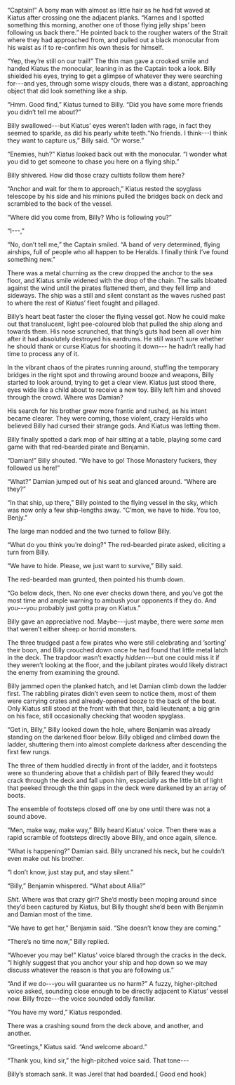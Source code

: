 “Captain!” A bony man with almost as little hair as he had fat waved at Kiatus after crossing one the adjacent planks. “Karnes and I spotted something this morning, another one of those flying jelly ships’ been following us back there.” He pointed back to the rougher waters of the Strait where they had approached from, and pulled out a black monocular from his waist as if to re-confirm his own thesis for himself.

“Yep, they’re still on our trail!” The thin man gave a crooked smile and handed Kiatus the monocular, leaning in as the Captain took a look. Billy shielded his eyes, trying to get a glimpse of whatever they were searching for---and yes, through some wispy clouds, there was a distant, approaching object that did look something like a ship.

“Hmm. Good find,” Kiatus turned to Billy. “Did you have some more friends you didn’t tell me about?”

Billy swallowed---but Kiatus’ eyes weren’t laden with rage, in fact they seemed to sparkle, as did his pearly white teeth.“No friends. I think---I think they want to capture us,” Billy said. “Or worse.”

“Enemies, huh?” Kiatus looked back out with the monocular. “I wonder what you did to get someone to chase you here on a flying ship.”

Billy shivered. How did those crazy cultists follow them here? 

“Anchor and wait for them to approach,” Kiatus rested the spyglass telescope by his side and his minions pulled the bridges back on deck and scrambled to the back of the vessel.

“Where did you come from, Billy? Who is following you?”

“I---,”

“No, don’t tell me,” the Captain smiled. “A band of very determined, flying airships, full of people who all happen to be Heralds. I finally think I’ve found something new.”

There was a metal churning as the crew dropped the anchor to the sea floor, and Kiatus smile widened with the drop of the chain. The sails bloated against the wind until the pirates flattened them, and they fell limp and sideways. The ship was a still and silent constant as the waves rushed past to where the rest of Kiatus’ fleet fought and pillaged.

Billy’s heart beat faster the closer the flying vessel got. Now he could make out that translucent, light pee-coloured blob that pulled the ship along and towards them. His nose scrunched, that thing’s guts had been all over him after it had absolutely destroyed his eardrums. He still wasn’t sure whether he should thank or curse Kiatus for shooting it down--- he hadn’t really had time to process any of it.

In the vibrant chaos of the pirates running around, stuffing the temporary bridges in the right spot and throwing around booze and weapons, Billy started to look around, trying to get a clear view. Kiatus just stood there, eyes wide like a child about to receive a new toy. Billy left him and shoved through the crowd. Where was Damian?

His search for his brother grew more frantic and rushed, as his intent became clearer. They were coming, those violent, crazy Heralds who believed Billy had cursed their strange gods. And Kiatus was letting them. 

Billy finally spotted a dark mop of hair sitting at a table, playing some card game with that red-bearded pirate and Benjamin. 

“Damian!” Billy shouted. “We have to go! Those Monastery fuckers, they followed us here!”

“What?” Damian jumped out of his seat and glanced around. “Where are they?”

“In that ship, up there,” Billy pointed to the flying vessel in the sky, which was now only a few ship-lengths away. “C’mon, we have to hide. You too, Benjy.”

The large man nodded and the two turned to follow Billy.

“What do you think you’re doing?” The red-bearded pirate asked, eliciting a turn from Billy. 

“We have to hide. Please, we just want to survive,” Billy said.

The red-bearded man grunted, then pointed his thumb down.

“Go below deck, then. No one ever checks down there, and you’ve got the most time and ample warning to ambush your opponents if they do. And you---you probably just gotta pray on Kiatus.”

Billy gave an appreciative nod. Maybe---just maybe, there were *some* men that weren’t either sheep or horrid monsters.

The three trudged past a few pirates who were still celebrating and ’sorting’ their boon, and Billy crouched down once he had found that little metal latch in the deck. The trapdoor wasn’t exactly *hidden*---but one could miss it if they weren’t looking at the floor, and the jubilant pirates would likely distract the enemy from examining the ground.

Billy jammed open the planked hatch, and let Damian climb down the ladder first. The rabbling pirates didn’t even seem to notice them, most of them were carrying crates and already-opened booze to the back of the boat. Only Kiatus still stood at the front with that thin, bald lieutenant; a big grin on his face, still occasionally checking that wooden spyglass.

“Get in, Billy,” Billy looked down the hole, where Benjamin was already standing on the darkened floor below. Billy obliged and climbed down the ladder, shuttering them into almost complete darkness after descending the first few rungs.

The three of them huddled directly in front of  the ladder, and it footsteps were so thundering above that a childish part of Billy feared they would crack through the deck and fall upon him, especially as the little bit of light that peeked through the thin gaps in the deck were darkened by an array of boots.

The ensemble of footsteps closed off one by one until there was not a sound above.

“Men, make way, make way,” Billy heard Kiatus’ voice. Then there was a rapid scramble of footsteps directly above Billy, and once again, silence. 

“What is happening?” Damian said. Billy uncraned his neck, but he couldn’t even make out his brother. 

“I don’t know, just stay put, and stay silent.”

“Billy,” Benjamin whispered. “What about Allia?”

*Shit.* Where was that crazy girl? She’d mostly been moping around since they’d been captured by Kiatus, but Billy thought she’d been with Benjamin and Damian most of the time.

“We have to get her,” Benjamin said. “She doesn’t know they are coming.”

“There’s no time now,” Billy replied.

“Whoever you may be!” Kiatus’ voice blared through the cracks in the deck. “I highly suggest that you anchor your ship and hop down so we may discuss whatever the reason is that you are following us.”

“And if we do---you will guarantee us no harm?” A fuzzy, higher-pitched voice asked, sounding close enough to be directly adjacent to Kiatus’ vessel now. Billy froze---the voice sounded oddly familiar.

“You have my word,” Kiatus responded.

There was a crashing sound from the deck above, and another, and another. 

“Greetings,” Kiatus said. “And welcome aboard.”

“Thank you, kind sir,” the high-pitched voice said. That tone---

Billy’s stomach sank. It was Jerel that had boarded.\[ Good end hook\]
